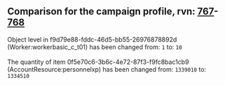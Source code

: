 ## Comparison for the campaign profile, rvn: [767](https://github.com/PRO100KatYT/FortniteProfileRevisions/tree/main/profiles/campaign/767%20campaign.json)-[768](https://github.com/PRO100KatYT/FortniteProfileRevisions/tree/main/profiles/campaign/768%20campaign.json)

Object level in f9d79e88-fddc-46d5-bb55-26976878892d (Worker:workerbasic_c_t01) has been changed from: `1` to: `10`
<br><br>
The quantity of item 0f5e70c6-3b6c-4e72-87f3-f9fc8bac1cb9 (AccountResource:personnelxp) has been changed from: `1339010` to: `1334510`
<br><br>
